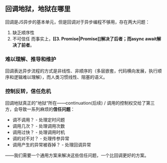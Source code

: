 ## 回调地狱，地狱在哪里

回调是JS异步的基本单元，但是回调对于异步编程不够用，存在两大问题：
1. 缺乏顺序性
2. 不可信任
而事实上，**[[3. Promise|Promise]]解决了后者；而async await解决了前者**。

### 难以理解、推导和维护

回调表达异步流程的方式是非线性、非顺序的（多层嵌套，代码横向发展，执行顺序和逻辑难以理解），而人类习惯线性、阻塞的语义。

### 控制反转，信任危机

回调地狱真正的”地狱“所在——continuation(后续) / 调用的控制权交给了第三方，会导致一系列麻烦的**信任问题**：
- 调不调用？ - 处理定时问题
- 调用几次？ - 处理调用次数
- 调用过快？ - 处理调用时机
- 调的对不对？ - 处理传参异常 
- 调用产生的异常被吞掉？ - 处理回调异常

——我们需要一个通用方案来解决这些信任问题，一个比回调更好的方案。